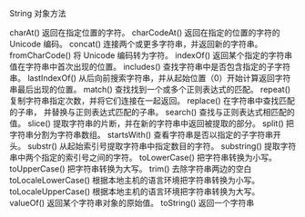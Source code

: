 String 对象方法

charAt()	返回在指定位置的字符。
charCodeAt()	返回在指定的位置的字符的 Unicode 编码。
concat()	连接两个或更多字符串，并返回新的字符串。
fromCharCode()	将 Unicode 编码转为字符。
indexOf()	返回某个指定的字符串值在字符串中首次出现的位置。
includes()	查找字符串中是否包含指定的子字符串。
lastIndexOf()	从后向前搜索字符串，并从起始位置（0）开始计算返回字符串最后出现的位置。
match()	查找找到一个或多个正则表达式的匹配。
repeat()	复制字符串指定次数，并将它们连接在一起返回。
replace()	在字符串中查找匹配的子串， 并替换与正则表达式匹配的子串。
search()	查找与正则表达式相匹配的值。
slice()	提取字符串的片断，并在新的字符串中返回被提取的部分。
split()	把字符串分割为字符串数组。
startsWith()	查看字符串是否以指定的子字符串开头。
substr()	从起始索引号提取字符串中指定数目的字符。
substring()	提取字符串中两个指定的索引号之间的字符。
toLowerCase()	把字符串转换为小写。
toUpperCase()	把字符串转换为大写。
trim()	去除字符串两边的空白
toLocaleLowerCase()	根据本地主机的语言环境把字符串转换为小写。
toLocaleUpperCase()	根据本地主机的语言环境把字符串转换为大写。
valueOf()	返回某个字符串对象的原始值。
toString()	返回一个字符串